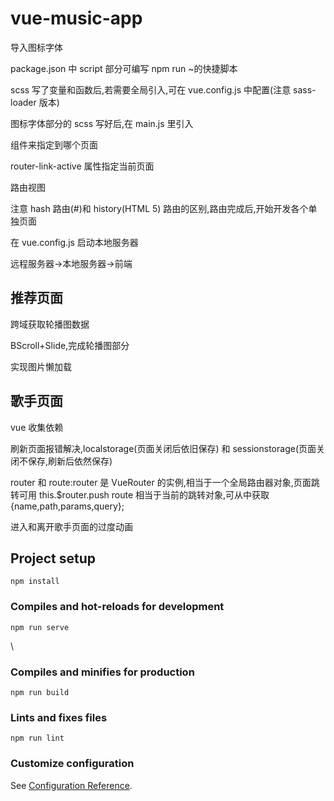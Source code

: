 # vue-music-app

导入图标字体

package.json 中 script 部分可编写 npm run ~的快捷脚本

scss 写了变量和函数后,若需要全局引入,可在 vue.config.js 中配置(注意 sass-loader 版本)

图标字体部分的 scss 写好后,在 main.js 里引入

<router-link/>组件来指定到哪个页面

router-link-active 属性指定当前页面

<router-view /> 路由视图

注意 hash 路由(#)和 history(HTML 5) 路由的区别,路由完成后,开始开发各个单独页面

在 vue.config.js 启动本地服务器

远程服务器->本地服务器->前端

## 推荐页面

跨域获取轮播图数据

BScroll+Slide,完成轮播图部分

实现图片懒加载

## 歌手页面

vue 收集依赖

刷新页面报错解决,localstorage(页面关闭后依旧保存) 和 sessionstorage(页面关闭不保存,刷新后依然保存)

router 和 route:router 是 VueRouter 的实例,相当于一个全局路由器对象,页面跳转可用 this.\$router.push
route 相当于当前的跳转对象,可从中获取{name,path,params,query};

进入和离开歌手页面的过度动画

## Project setup

```
npm install
```

### Compiles and hot-reloads for development

```
npm run serve
```

\

### Compiles and minifies for production

```
npm run build
```

### Lints and fixes files

```
npm run lint
```

### Customize configuration

See [Configuration Reference](https://cli.vuejs.org/config/).
